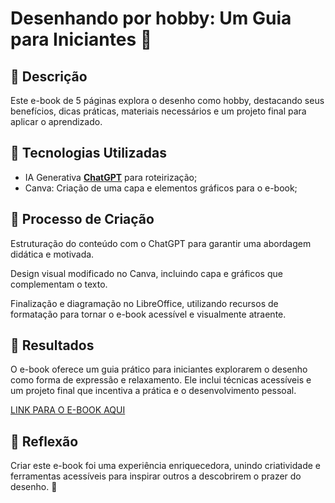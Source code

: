 # Desenhando por hobby: Um Guia para Iniciantes 🎨

## 📒 Descrição
Este e-book de 5 páginas explora o desenho como hobby, destacando seus benefícios, dicas práticas, materiais necessários e um projeto final para aplicar o aprendizado.

## 🤖 Tecnologias Utilizadas
- IA Generativa **[ChatGPT](https://chat.openai.com)** para roteirização;
- Canva: Criação de uma capa e elementos gráficos para o e-book;

## 🧐 Processo de Criação
Estruturação do conteúdo com o ChatGPT para garantir uma abordagem didática e motivada.

Design visual modificado no Canva, incluindo capa e gráficos que complementam o texto.

Finalização e diagramação no LibreOffice, utilizando recursos de formatação para tornar o e-book acessível e visualmente atraente.

## 🚀 Resultados
O e-book oferece um guia prático para iniciantes explorarem o desenho como forma de expressão e relaxamento. Ele inclui técnicas acessíveis e um projeto final que incentiva a prática e o desenvolvimento pessoal.

[LINK PARA O E-BOOK AQUI](Desenhando_por_hobby.pdf)

## 💭 Reflexão
Criar este e-book foi uma experiência enriquecedora, unindo criatividade e ferramentas acessíveis para inspirar outros a descobrirem o prazer do desenho. 🎨
